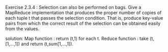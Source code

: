 Exercise 2.3.4 : Selection can also be performed on bags. Give a MapReduce
implementation that produces the proper number of copies of each tuple t that
passes the selection condition. That is, produce key-value pairs from which the
correct result of the selection can be obtained easily from the values.


solution:
Map function : return (t,1) for each t.
Reduce function : take (t,[1,...,1]) and return (t,sum[1,...,1]).